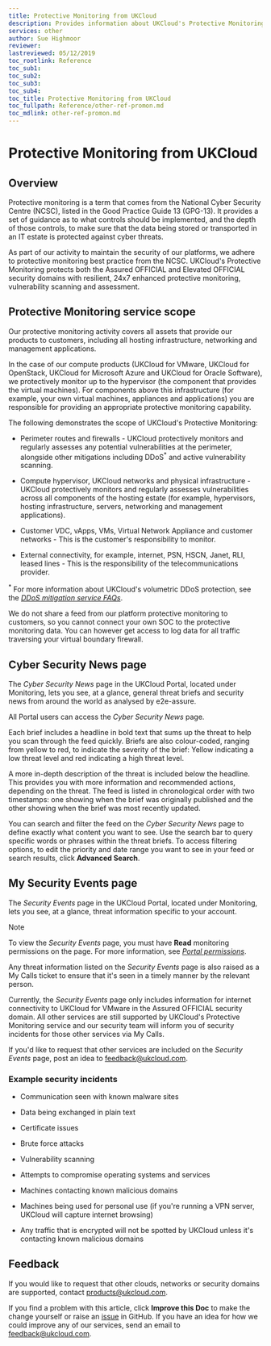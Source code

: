 ```yaml
---
title: Protective Monitoring from UKCloud
description: Provides information about UKCloud's Protective Monitoring service
services: other
author: Sue Highmoor
reviewer:
lastreviewed: 05/12/2019
toc_rootlink: Reference
toc_sub1: 
toc_sub2:
toc_sub3:
toc_sub4:
toc_title: Protective Monitoring from UKCloud
toc_fullpath: Reference/other-ref-promon.md
toc_mdlink: other-ref-promon.md
---
```


# Protective Monitoring from UKCloud

## Overview

Protective monitoring is a term that comes from the National Cyber Security Centre (NCSC), listed in the Good Practice Guide 13 (GPG-13). It provides a set of guidance as to what controls should be implemented, and the depth of those controls, to make sure that the data being stored or transported in an IT estate is protected against cyber threats.

As part of our activity to maintain the security of our platforms, we adhere to protective monitoring best practice from the NCSC. UKCloud's Protective Monitoring protects both the Assured OFFICIAL and Elevated OFFICIAL security domains with resilient, 24x7 enhanced protective monitoring, vulnerability scanning and assessment.

## Protective Monitoring service scope

Our protective monitoring activity covers all assets that provide our products to customers, including all hosting infrastructure, networking and management applications.

In the case of our compute products (UKCloud for VMware, UKCloud for OpenStack, UKCloud for Microsoft Azure and UKCloud for Oracle Software), we protectively monitor up to the hypervisor (the component that provides the virtual machines). For components above this infrastructure (for example, your own virtual machines, appliances and applications) you are responsible for providing an appropriate protective monitoring capability.

The following demonstrates the scope of UKCloud's Protective Monitoring:

- Perimeter routes and firewalls - UKCloud protectively monitors and regularly assesses any potential vulnerabilities at the perimeter, alongside other mitigations including DDoS<sup>*</sup> and active vulnerability scanning.

- Compute hypervisor, UKCloud networks and physical infrastructure - UKCloud protectively monitors and regularly assesses vulnerabilities across all components of the hosting estate (for example, hypervisors, hosting infrastructure, servers, networking and management applications).

- Customer VDC, vApps, VMs, Virtual Network Appliance and customer networks - This is the customer's responsibility to monitor.

- External connectivity, for example, internet, PSN, HSCN, Janet, RLI, leased lines - This is the responsibility of the telecommunications provider.

<sup>*</sup> For more information about UKCloud's volumetric DDoS protection, see the [*DDoS mitigation service FAQs*](../connectivity/conn-faq-ddos.md).

We do not share a feed from our platform protective monitoring to customers, so you cannot connect your own SOC to the protective monitoring data. You can however get access to log data for all traffic traversing your virtual boundary firewall.

## Cyber Security News page

The *Cyber Security News* page in the UKCloud Portal, located under Monitoring, lets you see, at a glance, general threat briefs and security news from around the world as analysed by e2e-assure.

All Portal users can access the *Cyber Security News* page.

Each brief includes a headline in bold text that sums up the threat to help you scan through the feed quickly. Briefs are also colour-coded, ranging from yellow to red, to indicate the severity of the brief: Yellow indicating a low threat level and red indicating a high threat level.

A more in-depth description of the threat is included below the headline. This provides you with more information and recommended actions, depending on the threat. The feed is listed in chronological order with two timestamps: one showing when the brief was originally published and the other showing when the brief was most recently updated.

You can search and filter the feed on the *Cyber Security News* page to define exactly what content you want to see. Use the search bar to query specific words or phrases within the threat briefs. To access filtering options, to edit the priority and date range you want to see in your feed or search results, click **Advanced Search**.

## My Security Events page

The *Security Events* page in the UKCloud Portal, located under Monitoring, lets you see, at a glance, threat information specific to your account.

> [!NOTE]
> To view the *Security Events* page, you must have **Read** monitoring permissions on the page. For more information, see [*Portal permissions*](../portal/ptl-ref-overview-permissions.md#permissions-for-monitoring).

Any threat information listed on the *Security Events* page is also raised as a My Calls ticket to ensure that it's seen in a timely manner by the relevant person.

Currently, the *Security Events* page only includes information for internet connectivity to UKCloud for VMware in the Assured OFFICIAL security domain. All other services are still supported by UKCloud's Protective Monitoring service and our security team will inform you of security incidents for those other services via My Calls.

If you'd like to request that other services are included on the *Security Events* page, post an idea to <feedback@ukcloud.com>.

### Example security incidents

- Communication seen with known malware sites

- Data being exchanged in plain text

- Certificate issues

- Brute force attacks

- Vulnerability scanning

- Attempts to compromise operating systems and services

- Machines contacting known malicious domains

- Machines being used for personal use (if you're running a VPN server, UKCloud will capture internet browsing)

- Any traffic that is encrypted will not be spotted by UKCloud unless it's contacting known malicious domains

## Feedback

If you would like to request that other clouds, networks or security domains are supported, contact <products@ukcloud.com>.

If you find a problem with this article, click **Improve this Doc** to make the change yourself or raise an [issue](https://github.com/UKCloud/documentation/issues) in GitHub. If you have an idea for how we could improve any of our services, send an email to <feedback@ukcloud.com>.
